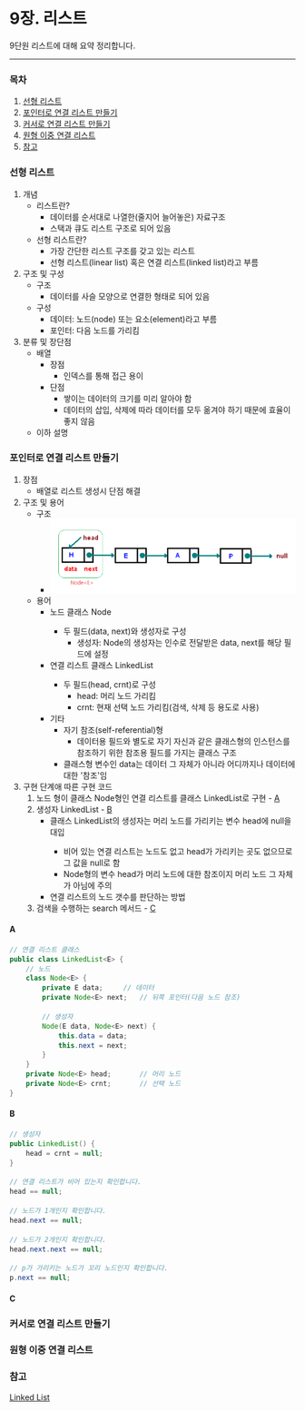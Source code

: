 9장. 리스트
=========
9단원 리스트에 대해 요약 정리합니다.
- - - - -
### 목차
1. [선형 리스트](#선형-리스트)
2. [포인터로 연결 리스트 만들기](#포인터로-연결-리스트-만들기)
3. [커서로 연결 리스트 만들기](#커서로-연결-리스트-만들기)
4. [원형 이중 연결 리스트](#원형-이중-연결-리스트)
5. [참고](#참고)

### 선형 리스트
1. 개념
	* 리스트란?
		* 데이터를 순서대로 나열한(줄지어 늘어놓은) 자료구조
		* 스택과 큐도 리스트 구조로 되어 있음
	* 선형 리스트란?
		* 가장 간단한 리스트 구조를 갖고 있는 리스트
		* 선형 리스트(linear list) 혹은 연결 리스트(linked list)라고 부름
2. 구조 및 구성
	* 구조
		* 데이터를 사슬 모양으로 연결한 형태로 되어 있음
	* 구성
		* 데이터: 노드(node) 또는 요소(element)라고 부름
		* 포인터: 다음 노드를 가리킴
3. 분류 및 장단점
	* 배열
		* 장점
			* 인덱스를 통해 접근 용이
		* 단점
			* 쌓이는 데이터의 크기를 미리 알아야 함
			* 데이터의 삽입, 삭제에 따라 데이터를 모두 옮겨야 하기 때문에 효율이 좋지 않음
	* 이하 설명

### 포인터로 연결 리스트 만들기
1. 장점
	* 배열로 리스트 생성시 단점 해결
2. 구조 및 용어
	* 구조
		* ![단방향 연결 리스트](/doIt_AlgorithmWithDataStructure/images/singly_linked_list.png)
	* 용어
		* 노드 클래스 Node<E>
			* 두 필드(data, next)와 생성자로 구성
				* 생성자: Node<E>의 생성자는 인수로 전달받은 data, next를 해당 필드에 설정
		* 연결 리스트 클래스 LinkedList<E>
			* 두 필드(head, crnt)로 구성
				* head: 머리 노드 가리킴
				* crnt: 현재 선택 노드 가리킴(검색, 삭제 등 용도로 사용)
		* 기타
			* 자기 참조(self-referential)형
				* 데이터용 필드와 별도로 자기 자신과 같은 클래스형의 인스턴스를 참조하기 위한 참조용 필드를 가지는 클래스 구조
			* 클래스형 변수인 data는 데이터 그 자체가 아니라 어디까지나 데이터에 대한 '참조'임
3. 구현 단계애 따른 구현 코드
	1. 노드 형이 클래스 Node<E>형인 연결 리스트를 클래스 LinkedList<E>로 구현 - [A](#A)
	2. 생성자 LinkedList - [B](#B)
		* 클래스 LinkedList<E>의 생성자는 머리 노드를 가리키는 변수 head에 null을 대입
			* 비어 있는 연결 리스트는 노드도 없고 head가 가리키는 곳도 없으므로 그 값을 null로 함
			* Node<E>형의 변수 head가 머리 노드에 대한 참조이지 머리 노드 그 자체가 아님에 주의
		* 연결 리스트의 노드 갯수를 판단하는 방법
	3. 검색을 수행하는 search 메서드 - [C](#C)

#### A
```java
// 연결 리스트 클래스
public class LinkedList<E> {
	// 노드
	class Node<E> {
		private E data;		// 데이터
		private Node<E> next; 	// 뒤쪽 포인터(다음 노드 참조)

		// 생성자
		Node(E data, Node<E> next) {
			this.data = data;
			this.next = next;
		}
	}
	private Node<E> head; 		// 머리 노드
	private Node<E> crnt; 		// 선택 노드
}
```

#### B
```java
// 생성자
public LinkedList() {
	head = crnt = null;
}

// 연결 리스트가 비어 있는지 확인합니다.
head == null;

// 노드가 1개인지 확인합니다.
head.next == null;

// 노드가 2개인지 확인합니다.
head.next.next == null;

// p가 가리키는 노드가 꼬리 노드인지 확인합니다.
p.next == null;
```

#### C


### 커서로 연결 리스트 만들기

### 원형 이중 연결 리스트

### 참고
[Linked List](https://www.cs.cmu.edu/~adamchik/15-121/lectures/Linked%20Lists/linked%20lists.html)